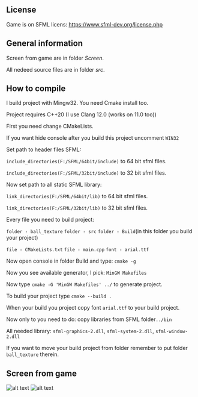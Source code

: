 License
---
Game is on SFML licens:
https://www.sfml-dev.org/license.php

General information
---

Screen from game are in folder _Screen_.

All nedeed source files are in folder _src_.

How to compile
---

I build project with Mingw32.
You need Cmake install too.

Project requires C++20 (I use Clang 12.0 (works on 11.0 too))

First you need change CMakeLists.


If you want hide console after you build this project uncomment `WIN32`

Set path to header files SFML:

`include_directories(F:/SFML/64bit/include)` to 64 bit sfml files.

`include_directories(F:/SFML/32bit/include)` to 32 bit sfml files.

Now set path to all static SFML library:

`link_directories(F:/SFML/64bit/lib)` to 64 bit sfml files.

`link_directories(F:/SFML/32bit/lib)` to 32 bit sfml files.

Every file you need to build project:

`folder - ball_texture`
`folder - src`
`folder - Build`(in this folder you build your project)

`file - CMakeLists.txt`
`file - main.cpp`
`font - arial.ttf`

Now open console in folder Build and type:
`cmake -g`

Now you see available generator, I pick: `MinGW Makefiles`

Now type `cmake -G 'MinGW Makefiles' ../` to generate project.

To build your project type `cmake --build .`

When your build you project copy font `arial.ttf` to your build project.

Now only to you need to do: copy libraries from SFML folder`../bin`

All needed library: `sfml-graphics-2.dll`, `sfml-system-2.dll`, `sfml-window-2.dll`

If you want to move your build project from folder remember to put folder `ball_texture` therein.



Screen from game
---
![alt text](https://gitlab.com/woitys1999/kulki/-/raw/master/Screen/game1.PNG)
![alt text](https://gitlab.com/woitys1999/kulki/-/raw/master/Screen/game2.PNG)
